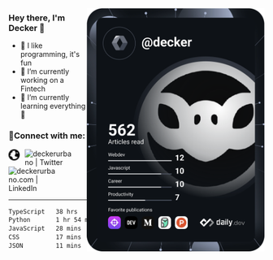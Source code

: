 <a href="https://app.daily.dev/Decker"><img align="right" width="350px" src="https://github.com/decker-dev/decker-dev/blob/master/devcard.svg" alt="Decker Dev Card"/></a>

### Hey there, I'm Decker 👋

- 🌟 I like programming, it's fun
- 🔭 I’m currently working on a Fintech
- 🌱 I’m currently learning everything 🤣

### 📱Connect with me:

[<img align="left" alt="deckerurbano.com" width="22px" src="https://raw.githubusercontent.com/iconic/open-iconic/master/svg/globe.svg" style="margin-right: 10px;" />](https://deckerurbano.com)
[<img align="left" alt="deckerurbano | Twitter" width="100px" src="https://img.shields.io/badge/twitter-%231DA1F2.svg?&style=for-the-badge&logo=twitter&logoColor=white" style="margin-right: 10px;" />](https://twitter.com/deckerurbano)
[<img align="left" alt="deckerurbano.com | LinkedIn" width="100px" src="https://img.shields.io/badge/linkedin-%230077B5.svg?&style=for-the-badge&logo=linkedin&logoColor=white" />](https://linkedin.com/in/deckerurbano)

<br clear="left"/>

---

<div style="text-align: center;">
<!--START_SECTION:waka-->

```txt
TypeScript   38 hrs          ███████████████████████▒░   92.97 %
Python       1 hr 54 mins    █░░░░░░░░░░░░░░░░░░░░░░░░   04.65 %
JavaScript   28 mins         ▒░░░░░░░░░░░░░░░░░░░░░░░░   01.15 %
CSS          17 mins         ▒░░░░░░░░░░░░░░░░░░░░░░░░   00.70 %
JSON         11 mins         ░░░░░░░░░░░░░░░░░░░░░░░░░   00.48 %
```

<!--END_SECTION:waka-->
</div>
